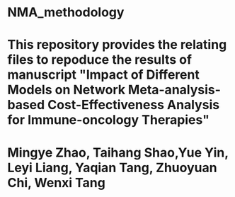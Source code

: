 # NMA_methodology
# This repository provides the relating files to repoduce the results of manuscript "Impact of Different Models on Network Meta-analysis-based Cost-Effectiveness Analysis for Immune-oncology Therapies"
# Mingye Zhao, Taihang Shao,Yue Yin, Leyi Liang, Yaqian Tang, Zhuoyuan Chi, Wenxi Tang
